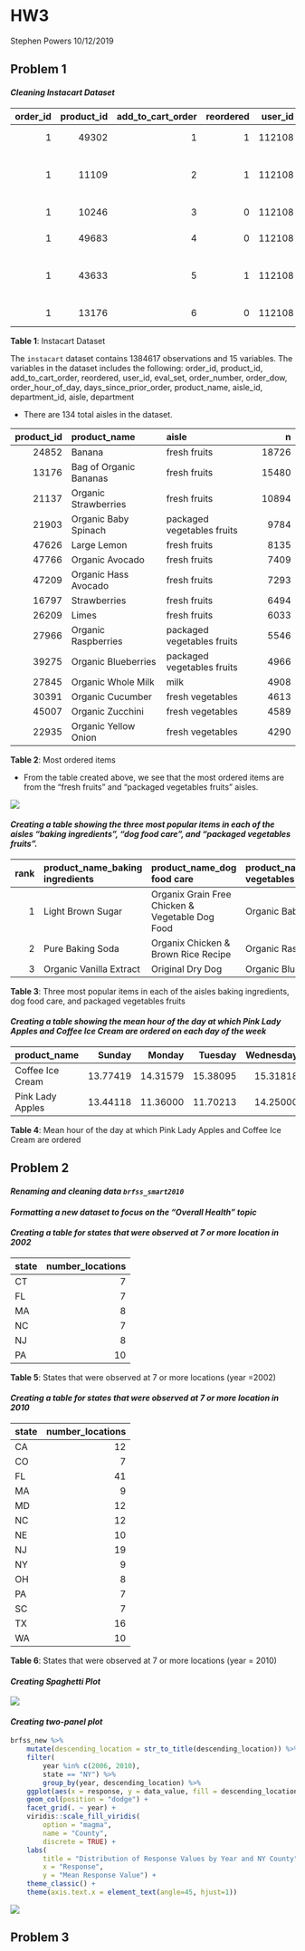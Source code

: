 HW3
================
Stephen Powers
10/12/2019

## Problem 1

#### *Cleaning Instacart Dataset*

| order\_id | product\_id | add\_to\_cart\_order | reordered | user\_id | eval\_set | order\_number | order\_dow | order\_hour\_of\_day | days\_since\_prior\_order | product\_name                                 | aisle\_id | department\_id | aisle                | department   |
| --------: | ----------: | -------------------: | --------: | -------: | :-------- | ------------: | ---------: | -------------------: | ------------------------: | :-------------------------------------------- | --------: | -------------: | :------------------- | :----------- |
|         1 |       49302 |                    1 |         1 |   112108 | train     |             4 |          4 |                   10 |                         9 | Bulgarian Yogurt                              |       120 |             16 | yogurt               | dairy eggs   |
|         1 |       11109 |                    2 |         1 |   112108 | train     |             4 |          4 |                   10 |                         9 | Organic 4% Milk Fat Whole Milk Cottage Cheese |       108 |             16 | other creams cheeses | dairy eggs   |
|         1 |       10246 |                    3 |         0 |   112108 | train     |             4 |          4 |                   10 |                         9 | Organic Celery Hearts                         |        83 |              4 | fresh vegetables     | produce      |
|         1 |       49683 |                    4 |         0 |   112108 | train     |             4 |          4 |                   10 |                         9 | Cucumber Kirby                                |        83 |              4 | fresh vegetables     | produce      |
|         1 |       43633 |                    5 |         1 |   112108 | train     |             4 |          4 |                   10 |                         9 | Lightly Smoked Sardines in Olive Oil          |        95 |             15 | canned meat seafood  | canned goods |
|         1 |       13176 |                    6 |         0 |   112108 | train     |             4 |          4 |                   10 |                         9 | Bag of Organic Bananas                        |        24 |              4 | fresh fruits         | produce      |

**Table 1**: Instacart Dataset

The `instacart` dataset contains 1384617 observations and 15 variables.
The variables in the dataset includes the following: order\_id,
product\_id, add\_to\_cart\_order, reordered, user\_id, eval\_set,
order\_number, order\_dow, order\_hour\_of\_day,
days\_since\_prior\_order, product\_name, aisle\_id, department\_id,
aisle, department

  - There are 134 total aisles in the
dataset.

| product\_id | product\_name          | aisle                      |     n |
| ----------: | :--------------------- | :------------------------- | ----: |
|       24852 | Banana                 | fresh fruits               | 18726 |
|       13176 | Bag of Organic Bananas | fresh fruits               | 15480 |
|       21137 | Organic Strawberries   | fresh fruits               | 10894 |
|       21903 | Organic Baby Spinach   | packaged vegetables fruits |  9784 |
|       47626 | Large Lemon            | fresh fruits               |  8135 |
|       47766 | Organic Avocado        | fresh fruits               |  7409 |
|       47209 | Organic Hass Avocado   | fresh fruits               |  7293 |
|       16797 | Strawberries           | fresh fruits               |  6494 |
|       26209 | Limes                  | fresh fruits               |  6033 |
|       27966 | Organic Raspberries    | packaged vegetables fruits |  5546 |
|       39275 | Organic Blueberries    | packaged vegetables fruits |  4966 |
|       27845 | Organic Whole Milk     | milk                       |  4908 |
|       30391 | Organic Cucumber       | fresh vegetables           |  4613 |
|       45007 | Organic Zucchini       | fresh vegetables           |  4589 |
|       22935 | Organic Yellow Onion   | fresh vegetables           |  4290 |

**Table 2**: Most ordered items

  - From the table created above, we see that the most ordered items are
    from the “fresh fruits” and “packaged vegetables fruits”
aisles.

![](HW3_files/figure-gfm/plot1-1.png)<!-- -->

#### *Creating a table showing the three most popular items in each of the aisles “baking ingredients”, “dog food care”, and “packaged vegetables fruits”.*

| rank | product\_name\_baking ingredients | product\_name\_dog food care                    | product\_name\_packaged vegetables fruits | number\_orders\_baking ingredients | number\_orders\_dog food care | number\_orders\_packaged vegetables fruits |
| ---: | :-------------------------------- | :---------------------------------------------- | :---------------------------------------- | ---------------------------------: | ----------------------------: | -----------------------------------------: |
|    1 | Light Brown Sugar                 | Organix Grain Free Chicken & Vegetable Dog Food | Organic Baby Spinach                      |                                157 |                            14 |                                       3324 |
|    2 | Pure Baking Soda                  | Organix Chicken & Brown Rice Recipe             | Organic Raspberries                       |                                140 |                            13 |                                       1920 |
|    3 | Organic Vanilla Extract           | Original Dry Dog                                | Organic Blueberries                       |                                122 |                             9 |                                       1692 |

**Table 3**: Three most popular items in each of the aisles baking
ingredients, dog food care, and packaged vegetables
fruits

#### *Creating a table showing the mean hour of the day at which Pink Lady Apples and Coffee Ice Cream are ordered on each day of the week*

| product\_name    |   Sunday |   Monday |  Tuesday | Wednesday | Thursday |   Friday | Saturday |
| :--------------- | -------: | -------: | -------: | --------: | -------: | -------: | -------: |
| Coffee Ice Cream | 13.77419 | 14.31579 | 15.38095 |  15.31818 | 15.21739 | 12.26316 | 13.83333 |
| Pink Lady Apples | 13.44118 | 11.36000 | 11.70213 |  14.25000 | 11.55172 | 12.78431 | 11.93750 |

**Table 4**: Mean hour of the day at which Pink Lady Apples and Coffee
Ice Cream are
ordered

## Problem 2

#### *Renaming and cleaning data `brfss_smart2010`*

#### *Formatting a new dataset to focus on the “Overall Health” topic*

#### *Creating a table for states that were observed at 7 or more location in 2002*

| state | number\_locations |
| :---- | ----------------: |
| CT    |                 7 |
| FL    |                 7 |
| MA    |                 8 |
| NC    |                 7 |
| NJ    |                 8 |
| PA    |                10 |

**Table 5**: States that were observed at 7 or more locations (year
=2002)

#### *Creating a table for states that were observed at 7 or more location in 2010*

| state | number\_locations |
| :---- | ----------------: |
| CA    |                12 |
| CO    |                 7 |
| FL    |                41 |
| MA    |                 9 |
| MD    |                12 |
| NC    |                12 |
| NE    |                10 |
| NJ    |                19 |
| NY    |                 9 |
| OH    |                 8 |
| PA    |                 7 |
| SC    |                 7 |
| TX    |                16 |
| WA    |                10 |

**Table 6**: States that were observed at 7 or more locations (year =
2010)

#### *Creating Spaghetti Plot*

![](HW3_files/figure-gfm/unnamed-chunk-9-1.png)<!-- -->

#### *Creating two-panel plot*

``` r
brfss_new %>% 
    mutate(descending_location = str_to_title(descending_location)) %>% 
    filter(
        year %in% c(2006, 2010),
        state == "NY") %>% 
        group_by(year, descending_location) %>%
    ggplot(aes(x = response, y = data_value, fill = descending_location)) + 
    geom_col(position = "dodge") + 
    facet_grid(. ~ year) +
    viridis::scale_fill_viridis(
        option = "magma",
        name = "County",
        discrete = TRUE) +
    labs(
        title = "Distribution of Response Values by Year and NY County",
        x = "Response",
        y = "Mean Response Value") +
    theme_classic() +
    theme(axis.text.x = element_text(angle=45, hjust=1))
```

![](HW3_files/figure-gfm/unnamed-chunk-10-1.png)<!-- -->

## Problem 3
